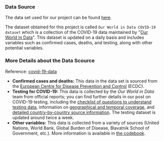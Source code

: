 
### Data Source
The data set used for our project can be found [here](https://ourworldindata.org/coronavirus/country/united-states?country=~USA).

The dataset obtained for this project is called `Our World in Data COVID-19 dataset` which is a collection of the COVID-19 data maintained by "[Our World In Data](https://ourworldindata.org/coronavirus)". This dataset is updated on a daily basis and includes variables such as confirmed cases, deaths, and testing, along with other potential variables.

### More Details about the Data Scource
 Reference: [covid-19-data](https://github.com/owid/covid-19-data/tree/master/public/data)
- **Confirmed cases and deaths:** This data in the data set is sourced from the [European Centre for Disease Prevention and Control](https://www.ecdc.europa.eu/en/publications-data/download-todays-data-geographic-distribution-covid-19-cases-worldwide) (ECDC).
- **Testing for COVID-19:** This data is collected by the _Our World in Data_ team from official reports; you can find further details in our post on COVID-19 testing, including the [checklist of questions to understand testing data](https://ourworldindata.org/coronavirus-testing#our-checklist-for-covid-19-testing-data), information on [geographical and temporal coverage](https://ourworldindata.org/coronavirus-testing#which-countries-do-we-have-testing-data-for), and [detailed country-by-country source information](https://ourworldindata.org/coronavirus-testing#our-checklist-for-covid-19-testing-data). The testing dataset is updated around twice a week.
- **Other variables:** This data is collected from a variety of sources (United Nations, World Bank, Global Burden of Disease, Blavatnik School of Government, etc.). More information is available in [the codebook](https://github.com/owid/covid-19-data/tree/master/public/data/owid-covid-data-codebook.md).
